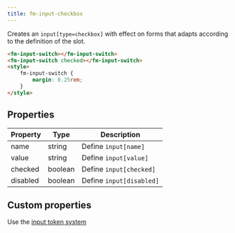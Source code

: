 ```yaml
---
title: fm-input-checkbox
---
```


Creates an `input[type=checkbox]` with effect on forms that adapts according to the definition of the slot.

```html preview
<fm-input-switch></fm-input-switch>
<fm-input-switch checked></fm-input-switch>
<style>
    fm-input-switch {
        margin: 0.25rem;
    }
</style>
```

## Properties

| Property | Type    | Description              |
| -------- | ------- | ------------------------ |
| name     | string  | Define `input[name]`     |
| value    | string  | Define `input[value]`    |
| checked  | boolean | Define `input[checked]`  |
| disabled | boolean | Define `input[disabled]` |

## Custom properties

Use the [input token system](../tokens/input)
